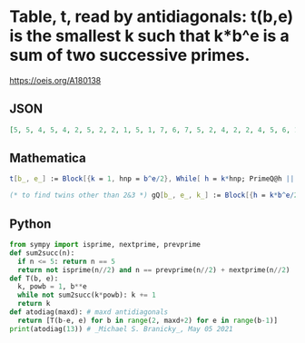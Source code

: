 # Table, t, read by antidiagonals: t\(b,e\) is the smallest k such that k\*b^e is a sum of two successive primes\.
https://oeis.org/A180138
## JSON
```JSON
[5, 5, 4, 5, 4, 2, 5, 2, 2, 1, 5, 1, 7, 6, 7, 5, 2, 4, 2, 2, 4, 5, 6, 1, 10, 9, 10, 2, 5, 1, 18, 1, 2, 8, 20, 1, 5, 2, 2, 10, 4, 8, 2, 26, 9, 5, 3, 2, 15, 30, 12, 12, 25, 22, 15, 5, 18, 1, 20, 2, 18, 2, 12, 11, 10, 8, 5, 1, 6, 6, 22, 19, 4, 1, 36, 6, 16, 4, 5, 4, 1, 24, 6, 16, 6, 28, 4, 12, 10, 8, 2]
```
## Mathematica
```Mathematica
t[b_, e_] := Block[{k = 1, hnp = b^e/2}, While[ h = k*hnp; PrimeQ@h || NextPrime[h, -1] + NextPrime@h != 2 h, k++ ]; k]; Table[ t[b - e, e], {b, 2, 14}, {e, 0, b - 2}] // Flatten
```
```Mathematica
(* to find twins other than 2&3 *) gQ[b_, e_, k_] := Block[{h = k*b^e/2}, NextPrime@h - NextPrime[h, -1] < 3 ]; Do[ If[ gQ[b - e, e, k], Print[{b - e, e}]], {b, 2, 143}, {e, 0, b - 2}]
```
## Python
```Python
from sympy import isprime, nextprime, prevprime
def sum2succ(n):
  if n <= 5: return n == 5
  return not isprime(n//2) and n == prevprime(n//2) + nextprime(n//2)
def T(b, e):
  k, powb = 1, b**e
  while not sum2succ(k*powb): k += 1
  return k
def atodiag(maxd): # maxd antidiagonals
  return [T(b-e, e) for b in range(2, maxd+2) for e in range(b-1)]
print(atodiag(13)) # _Michael S. Branicky_, May 05 2021
```
